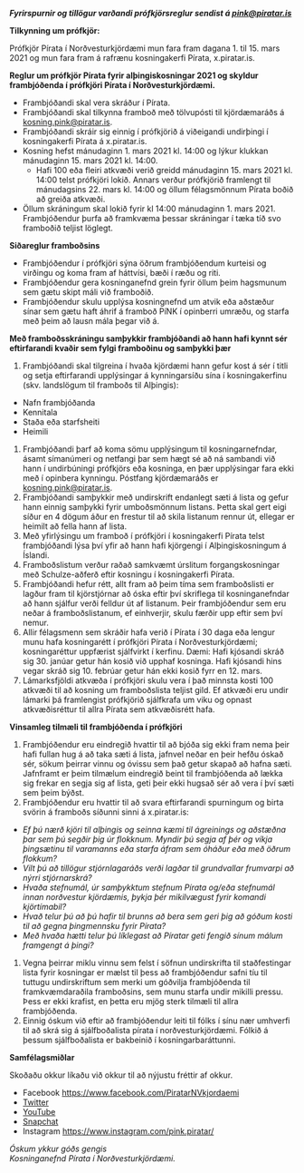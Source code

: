 ***Fyrirspurnir og tillögur varðandi prófkjörsreglur sendist á pink@piratar.is***

**Tilkynning um prófkjör:**

Prófkjör Pírata í Norðvesturkjördæmi mun fara fram dagana 1. til 15. mars 2021 og mun fara fram á rafrænu kosningakerfi Pírata, x.piratar.is.

**Reglur um prófkjör Pírata fyrir alþingiskosningar 2021 og skyldur frambjóðenda í prófkjöri Pírata í Norðvesturkjördæmi.**

* Frambjóðandi skal vera skráður í Pírata.
* Frambjóðandi skal tilkynna framboð með tölvupósti til kjördæmaráðs á kosning.pink@piratar.is. 
* Frambjóðandi skráir sig einnig í prófkjörið á viðeigandi undirþingi í kosningakerfi Pírata á x.piratar.is.
* Kosning hefst mánudaginn 1. mars 2021 kl. 14:00 og lýkur klukkan mánudaginn 15. mars 2021 kl. 14:00. 
  * Hafi 100 eða fleiri atkvæði verið greidd mánudaginn 15. mars 2021 kl. 14:00 telst prófkjöri lokið. Annars verður prófkjörið framlengt til mánudagsins 22. mars kl. 14:00 og öllum félagsmönnum Pírata boðið að greiða atkvæði.
* Öllum skráningum skal lokið fyrir kl 14:00 mánudaginn 1. mars 2021. Frambjóðendur þurfa að framkvæma þessar skráningar í tæka tíð svo framboðið teljist löglegt. 

**Siðareglur framboðsins**

* Frambjóðendur í prófkjöri sýna öðrum frambjóðendum kurteisi og virðingu og koma fram af háttvísi, bæði í ræðu og riti.
* Frambjóðendur gera kosninganefnd grein fyrir öllum þeim hagsmunum sem gætu skipt máli við framboðið.
* Frambjóðendur skulu upplýsa kosningnefnd um atvik eða aðstæður sínar sem gætu haft áhrif á framboð PíNK í opinberri umræðu, og starfa með þeim að lausn mála þegar við á.

**Með framboðsskráningu samþykkir frambjóðandi að hann hafi kynnt sér eftirfarandi kvaðir sem fylgi framboðinu og samþykki þær**

1. Frambjóðandi skal tilgreina í hvaða kjördæmi hann gefur kost á sér í titli og setja eftirfarandi upplýsingar á kynningarsíðu sína í kosningakerfinu (skv. landslögum til framboðs til Alþingis):

* Nafn frambjóðanda
* Kennitala
* Staða eða starfsheiti
* Heimili

1. Frambjóðandi þarf að koma sömu upplýsingum til kosningarnefndar, ásamt símanúmeri og netfangi þar sem hægt sé að ná sambandi við hann í undirbúningi prófkjörs eða kosninga, en þær upplýsingar fara ekki með í opinbera kynningu. Póstfang kjördæmaráðs er kosning.pink@piratar.is.
2. Frambjóðandi samþykkir með undirskrift endanlegt sæti á lista og gefur hann einnig samþykki fyrir umboðsmönnum listans. Þetta skal gert eigi síður en 4 dögum áður en frestur til að skila listanum rennur út, ellegar er heimilt að fella hann af lista.
3. Með yfirlýsingu um framboð í prófkjöri í kosningakerfi Pírata telst frambjóðandi lýsa því yfir að hann hafi kjörgengi í Alþingiskosningum á Íslandi.
4. Framboðslistum verður raðað samkvæmt úrslitum forgangskosningar með Schulze-aðferð eftir kosningu í kosningakerfi Pírata.
5. Frambjóðandi hefur rétt, allt fram að þeim tíma sem framboðslisti er lagður fram til kjörstjórnar að óska eftir því skriflega til kosninganefndar að hann sjálfur verði felldur út af listanum. Þeir frambjóðendur sem eru neðar á framboðslistanum, ef einhverjir, skulu færðir upp eftir sem því nemur. 
6. Allir félagsmenn sem skráðir hafa verið í Pírata í 30 daga eða lengur munu hafa kosningarétt í prófkjöri Pírata í Norðvesturkjördæmi; kosningaréttur uppfærist sjálfvirkt í kerfinu. Dæmi: Hafi kjósandi skráð sig 30. janúar getur hán kosið við upphaf kosninga. Hafi kjósandi hins vegar skráð sig 10. febrúar getur hán ekki kosið fyrr en 12. mars.
7. Lámarksfjöldi atkvæða í prófkjöri skulu vera í það minnsta kosti 100 atkvæði til að kosning um framboðslista teljist gild. Ef atkvæði eru undir lámarki þá framlengist prófkjörið sjálfkrafa um viku og opnast atkvæðisréttur til allra Pírata sem atkvæðisrétt hafa.

**Vinsamleg tilmæli til frambjóðenda í prófkjöri**

1. Frambjóðendur eru eindregið hvattir til að bjóða sig ekki fram nema þeir hafi fullan hug á að taka sæti á lista, jafnvel neðar en þeir hefðu óskað sér, sökum þeirrar vinnu og óvissu sem það getur skapað að hafna sæti. Jafnframt er þeim tilmælum eindregið beint til frambjóðenda að lækka sig frekar en segja sig af lista, geti þeir ekki hugsað sér að vera í því sæti sem þeim býðst.
2. Frambjóðendur eru hvattir til að svara eftirfarandi spurningum og birta svörin á framboðs síðunni sinni á x.piratar.is:

* *Ef þú nærð kjöri til alþingis og seinna kæmi til ágreinings og aðstæðna þar sem þú segðir þig úr flokknum. Myndir þú segja af þér og víkja þingsætinu til varamanns eða starfa áfram sem óháður eða með öðrum flokkum?*
* *Vilt þú að tillögur stjórnlagaráðs verði lagðar til grundvallar frumvarpi að nýrri stjórnarskrá?*
* *Hvaða stefnumál, úr samþykktum stefnum Pírata og/eða stefnumál innan norðvestur kjördæmis, þykja þér mikilvægust fyrir komandi kjörtímabil?*
* *Hvað telur þú að þú hafir til brunns að bera sem geri þig að góðum kosti til að gegna þingmennsku fyrir Pírata?*
* *Með hvaða hætti telur þú líklegast að Píratar geti fengið sínum málum framgengt á þingi?*

1. Vegna þeirrar miklu vinnu sem felst í söfnun undirskrifta til staðfestingar lista fyrir kosningar er mælst til þess að frambjóðendur safni tíu til tuttugu undirskriftum sem merki um góðvilja frambjóðenda til framkvæmdaraðila framboðsins, sem munu starfa undir mikilli pressu. Þess er ekki krafist, en þetta eru mjög sterk tilmæli til allra frambjóðenda.
2. Einnig óskum við eftir að frambjóðendur leiti til fólks í sínu nær umhverfi til að skrá sig á sjálfboðalista pírata í norðvesturkjördæmi. Fólkið á þessum sjálfboðalista er bakbeinið í kosningarbaráttunni. 

**Samfélagsmiðlar**

Skoðaðu okkur líkaðu við okkur til að nýjustu fréttir af okkur.

* Facebook <https://www.facebook.com/PiratarNVkjordaemi>
* [Twitter](https://twitter.com/PiratePartyIS)
* [YouTube](https://www.youtube.com/user/PiratepartyIceland)
* [Snapchat](https://www.snapchat.com/add/piratar-island)
* Instagram <https://www.instagram.com/pink.piratar/>

*Óskum ykkur góðs gengis\
Kosninganefnd Pírata í Norðvesturkjördæmi.*
